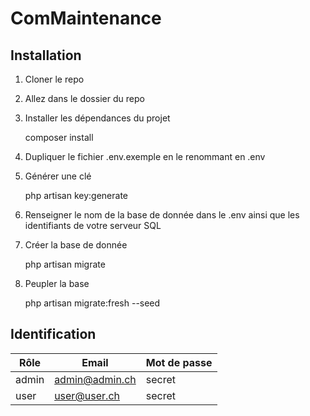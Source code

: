 # ComMaintenance

## Installation

1. Cloner le repo

2. Allez dans le dossier du repo

3. Installer les dépendances du projet

   composer install

4. Dupliquer le fichier .env.exemple en le renommant en .env

5. Générer une clé

   php artisan key:generate

6. Renseigner le nom de la base de donnée dans le .env ainsi que les identifiants de votre serveur SQL

7. Créer la base de donnée

   php artisan migrate

8. Peupler la base

   php artisan migrate:fresh --seed

## Identification

| Rôle  | Email          | Mot de passe |
| ----- | -------------- | ------------ |
| admin | admin@admin.ch | secret       |
| user  | user@user.ch   | secret       |

